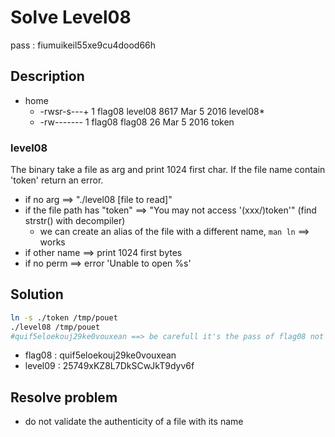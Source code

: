 # Solve Level08
pass : fiumuikeil55xe9cu4dood66h

## Description
- home
    - -rwsr-s---+ 1 flag08  level08 8617 Mar  5  2016 level08*
    - -rw-------  1 flag08  flag08    26 Mar  5  2016 token

### level08
The binary take a file as arg and print 1024 first char. If the file name contain 'token' return an error.
- if no arg ==> "./level08 [file to read]"
- if the file path has "token" ==> "You may not access '(xxx/)token'" (find strstr() with decompiler)
  - we can create an alias of the file with a different name, ```man ln``` ==> works
- if other name ==> print 1024 first bytes
- if no perm ==> error 'Unable to open %s'

## Solution
```bash
ln -s ./token /tmp/pouet
./level08 /tmp/pouet
#quif5eloekouj29ke0vouxean ==> be carefull it's the pass of flag08 not level09
```
- flag08 : quif5eloekouj29ke0vouxean
- level09 : 25749xKZ8L7DkSCwJkT9dyv6f

## Resolve problem
- do not validate the authenticity of a file with its name



